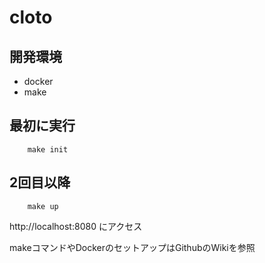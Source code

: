 # cloto

## 開発環境
- docker
- make
## 最初に実行
```
    make init
```
## 2回目以降
```
    make up
```
http://localhost:8080 にアクセス

makeコマンドやDockerのセットアップはGithubのWikiを参照
